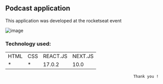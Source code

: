 <h2>Podcast application</h2>
  
<p>This application was developed at the rocketseat event</p>

![image](https://user-images.githubusercontent.com/70349830/116023067-d30e6680-a621-11eb-8fff-82a620a731fa.png)

<h3>Technology used:</h3>
<table>
  <tr>
    <td>HTML</td>
    <td>CSS</td>
    <td>REACT.JS</td>
     <td>NEXT.JS</td>
  </tr>
   <tr>
    <td>*</td>
    <td>*</td>
    <td>17.0.2</td>
     <td>10.0</td>
  </tr>
  
</table>

                                                            Thank you !
